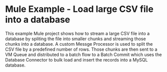 # Mule Example - Load large CSV file into a database
This example Mule project shows how to stream a large CSV file into a database by spliting the file into smaller chunks and streaming those chunks into a database. A custom Messge Processor is used to split the CSV file by a predefined number of rows. Those chunks are then sent to a VM Queue and distributed to a batch flow to a Batch Commit which uses the Database Connector to bulk load and insert the records into a MySQL database. 

